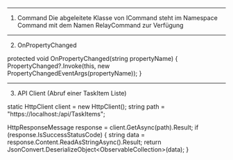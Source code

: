﻿------------------------------------------------------------------------------------------------------------
1. Command
Die abgeleitete Klasse von ICommand steht im Namespace Command mit dem Namen RelayCommand zur Verfügung


------------------------------------------------------------------------------------------------------------
2. OnPropertyChanged

protected void OnPropertyChanged(string propertyName)
{
    PropertyChanged?.Invoke(this, new PropertyChangedEventArgs(propertyName));
}


------------------------------------------------------------------------------------------------------------
3. API Client (Abruf einer TaskItem Liste)

static HttpClient client = new HttpClient();
string path = "https://localhost:<PORT>/api/TaskItems";

HttpResponseMessage response = client.GetAsync(path).Result;
if (response.IsSuccessStatusCode)
{
    string data = response.Content.ReadAsStringAsync().Result;
    return JsonConvert.DeserializeObject<ObservableCollection<TaskItem>>(data);
}